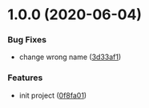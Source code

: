 # 1.0.0 (2020-06-04)


### Bug Fixes

* change wrong name ([3d33af1](https://github.com/yugasun/yzip/commit/3d33af1afb2dfd51e12d1b247dc458851ff85ad2))


### Features

* init project ([0f8fa01](https://github.com/yugasun/yzip/commit/0f8fa01b14c456af7214454758f812b917b48b19))
